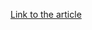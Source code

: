 [Link to the article](https://research.checkpoint.com/2020/rampant-kitten-an-iranian-espionage-campaign/)
